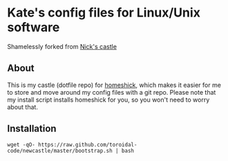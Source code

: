 # Kate's config files for Linux/Unix software
Shamelessly forked from [Nick's castle](https://github.com/thenickperson/castle)

## About
This is my castle (dotfile repo) for
[homeshick](https://github.com/andsens/homeshick), which makes it easier for me
to store and move around my config files with a git repo. Please note that my
install script installs homeshick for you, so you won't need to worry about
that.

## Installation
`wget -qO- https://raw.github.com/toroidal-code/newcastle/master/bootstrap.sh | bash`
